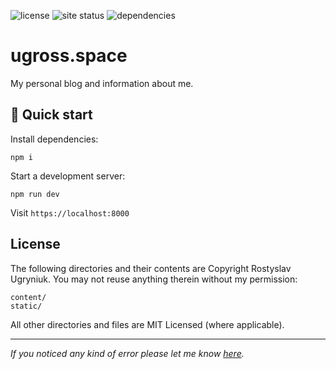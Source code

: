 ![license](https://img.shields.io/github/license/ugross/ugross.space.svg?style=flat-square)
![site status](https://img.shields.io/website-up-down-green-red/https/ugross.space.svg?style=flat-square)
![dependencies](https://img.shields.io/david/ugross/ugross.space.svg?style=flat-square)

# ugross.space

My personal blog and information about me.

## 🚀 Quick start

Install dependencies:

```
npm i
```

Start a development server:

```
npm run dev
```

Visit `https://localhost:8000`

## License

The following directories and their contents are Copyright Rostyslav Ugryniuk. You may not reuse anything therein without my permission:

```
content/
static/
```

All other directories and files are MIT Licensed (where applicable).

---

_If you noticed any kind of error please let me know [here](https://github.com/UgRoss/ugross.space/issues/new)._
